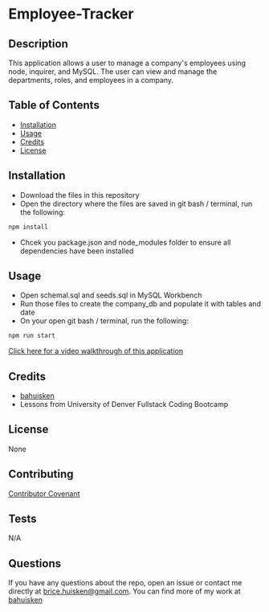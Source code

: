# Employee-Tracker

## Description

This application allows a user to  manage a company's employees using node, inquirer, and MySQL. The user can view and manage the departments, roles, and employees in a company.

## Table of Contents

* [Installation](#installation)
* [Usage](#usage)
* [Credits](#credits)
* [License](#license)

## Installation

- Download the files in this repository
- Open the directory where the files are saved in git bash / terminal, run the following:
```bash
npm install
```
- Chcek you package.json and node_modules folder to ensure all dependencies have been installed

## Usage

- Open schemal.sql and seeds.sql in MySQL Workbench
- Run those files to create the company_db and populate it with tables and date
- On your open  git bash / terminal, run the following:

```bash
npm run start
```
[Click here for a video walkthrough of this application](https://drive.google.com/file/d/1rpVBUJSxY1WUK2S1g-EwDJ8uODvtd_Wi/view?usp=sharing)

## Credits

* [bahuisken](https://github.com/bahuisken/)
* Lessons from University of Denver Fullstack Coding Bootcamp

## License

None

## Contributing

[Contributor Covenant](https://www.contributor-covenant.org/)

## Tests

N/A

## Questions

If you have any questions about the repo, open an issue or contact me directly at [brice.huisken@gmail.com](mailto:brice.huisken@gmail.com). You can find more of my work at [bahuisken](https://github.com/bahuisken/)
